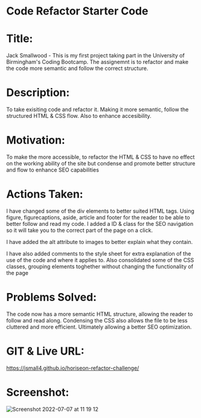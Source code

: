# Code Refactor Starter Code

# Title: 

Jack Smallwood - This is my first project taking part in the University of Birmingham's Coding Bootcamp. The assignemnt is to refactor and make the code more semantic and follow the correct structure.

# Description: 

To take exisiting code and refactor it. Making it more semantic, follow the structured HTML & CSS flow. Also to enhance accesibility.

# Motivation: 

To make the more accessible, to refactor the HTML & CSS to have no effect on the working ability of the site but condense and promote better structure and flow to enhance SEO capabilities

# Actions Taken:

I have changed some of the div elements to better suited HTML tags. Using figure, figurecaptions, aside, article and footer for the reader to be able to better follow and read my code. I added a ID & class for the SEO navigation so it will take you to the correct part of the page on a click.

I have added the alt attribute to images to better explain what they contain.

I have also added comments to the style sheet for extra explanation of the use of the code and where it applies to. Also consolidated some of the CSS classes, grouping elements toghether without changing the functionality of the page

# Problems Solved: 

The code now has a more semantic HTML structure, allowing the reader to follow and read along. Condensing the CSS also allows the file to be less cluttered and more efficient. Ultimately allowing a better SEO optimization.

# GIT & Live URL:

https://jsmall4.github.io/horiseon-refactor-challenge/

# Screenshot: 

![Screenshot 2022-07-07 at 11 19 12](https://user-images.githubusercontent.com/64646369/177766848-91a934bb-dd6f-40ea-b252-549dfeac4712.png)



